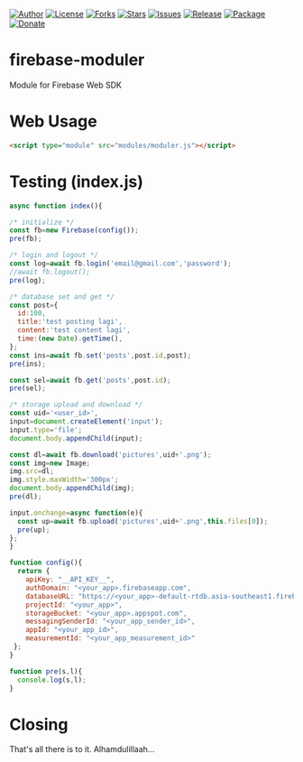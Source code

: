 
[![Author](https://img.shields.io/badge/author-9r3i-lightgrey.svg)](https://github.com/9r3i)
[![License](https://img.shields.io/github/license/9r3i/firebase-moduler.svg)](https://github.com/9r3i/firebase-moduler/blob/master/LICENSE)
[![Forks](https://img.shields.io/github/forks/9r3i/firebase-moduler.svg)](https://github.com/9r3i/firebase-moduler/network)
[![Stars](https://img.shields.io/github/stars/9r3i/firebase-moduler.svg)](https://github.com/9r3i/firebase-moduler/stargazers)
[![Issues](https://img.shields.io/github/issues/9r3i/firebase-moduler.svg)](https://github.com/9r3i/firebase-moduler/issues)
[![Release](https://img.shields.io/github/release/9r3i/firebase-moduler.svg)](https://github.com/9r3i/firebase-moduler/releases)
[![Package](https://img.shields.io/npm/v/firebase-moduler.svg?label=npm)](https://www.npmjs.com/package/firebase-moduler)
[![Donate](https://img.shields.io/badge/donate-paypal-orange.svg)](https://paypal.me/9r3i)


# firebase-moduler
Module for Firebase Web SDK


# Web Usage
```html
<script type="module" src="modules/moduler.js"></script>
```

# Testing (index.js)

```js
async function index(){

/* initialize */
const fb=new Firebase(config());
pre(fb);

/* login and logout */
const log=await fb.login('email@gmail.com','password');
//await fb.logout();
pre(log);

/* database set and get */
const post={
  id:100,
  title:'test posting lagi',
  content:'test content lagi',
  time:(new Date).getTime(),
};
const ins=await fb.set('posts',post.id,post);
pre(ins);

const sel=await fb.get('posts',post.id);
pre(sel);

/* storage upload and download */
const uid='<user_id>',
input=document.createElement('input');
input.type='file';
document.body.appendChild(input);

const dl=await fb.download('pictures',uid+'.png');
const img=new Image;
img.src=dl;
img.style.maxWidth='300px';
document.body.appendChild(img);
pre(dl);

input.onchange=async function(e){
  const up=await fb.upload('pictures',uid+'.png',this.files[0]);
  pre(up);
};
}

function config(){
  return {
    apiKey: "__API_KEY__",
    authDomain: "<your_app>.firebaseapp.com",
    databaseURL: "https://<your_app>-default-rtdb.asia-southeast1.firebasedatabase.app",
    projectId: "<your_app>",
    storageBucket: "<your_app>.appspot.com",
    messagingSenderId: "<your_app_sender_id>",
    appId: "<your_app_id>",
    measurementId: "<your_app_measurement_id>"
 };
}

function pre(s,l){
  console.log(s,l);
}

```


# Closing
That's all there is to it. Alhamdulillaah...




